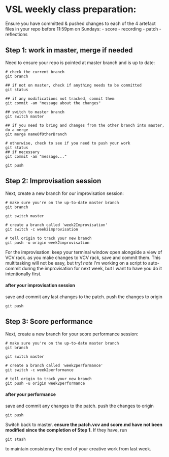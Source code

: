 # VSL weekly class preparation:

Ensure you have committed & pushed changes to each of the 4 artefact files in your repo before 11:59pm on Sundays:
	- score
	- recording
	- patch
	- reflections

## Step 1: work in master, merge if needed
Need to ensure your repo is pointed at master branch and is up to date:

```shell
# check the current branch
git branch

## if not on master, check if anything needs to be committed
git status

## if any modifications not tracked, commit them
git commit -am "message about the changes"

## switch to master branch
git switch master

## if you need to bring and changes from the other branch into master, do a merge
git merge nameOfOtherBranch

# otherwise, check to see if you need to push your work
git status
## if necessary
git commit -am "message..."

git push
```

## Step 2: Improvisation session
Next, create a new branch for our improvisation session:

```shell
# make sure you're on the up-to-date master branch
git branch

git switch master

# create a branch called 'week2Improvisation'
git switch -c week2improvisation

# tell origin to track your new branch
git push -u origin week2improvisation

```

For the improvisation: keep your terminal window open alongside a view of VCV rack. as you make changes to VCV rack, save and commit them. This multitasking will not be easy, but try! *note* I'm working on a script to auto-commit during the improvisation for next week, but I want to have you do it intentionally first. 

#### after your improvisation session

save and commit any last changes to the patch. push the changes to origin

```
git push
```

## Step 3: Score performance

Next, create a new branch for your score performance session:

```shell
# make sure you're on the up-to-date master branch
git branch

git switch master

# create a branch called 'week2performance'
git switch -c week2performance

# tell origin to track your new branch
git push -u origin week2performance

```

#### after your performance

save and commit any changes to the patch. push the changes to origin

```
git push
```

Switch back to master. **ensure the patch.vcv and score.md have not been modified since the completion of Step 1.** If they have, run 

```shell
git stash
```
to maintain consistency the end of your creative work from last week. 

